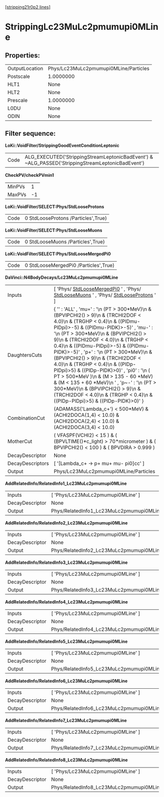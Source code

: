 [[stripping21r0p2 lines]](./stripping21r0p2-leptonic)

# StrippingLc23MuLc2pmumupi0MLine

## Properties:

|                |                                       |
|----------------|---------------------------------------|
| OutputLocation | Phys/Lc23MuLc2pmumupi0MLine/Particles |
| Postscale      | 1.0000000                             |
| HLT1           | None                                  |
| HLT2           | None                                  |
| Prescale       | 1.0000000                             |
| L0DU           | None                                  |
| ODIN           | None                                  |

## Filter sequence:

**LoKi::VoidFilter/StrippingGoodEventConditionLeptonic**

|      |                                                                                                   |
|------|---------------------------------------------------------------------------------------------------|
| Code | ALG_EXECUTED('StrippingStreamLeptonicBadEvent') & \~ALG_PASSED('StrippingStreamLeptonicBadEvent') |

**CheckPV/checkPVmin1**

|        |     |
|--------|-----|
| MinPVs | 1   |
| MaxPVs | -1  |

**LoKi::VoidFilter/SELECT:Phys/StdLooseProtons**

|      |                                     |
|------|-------------------------------------|
| Code | 0 StdLooseProtons /Particles',True) |

**LoKi::VoidFilter/SELECT:Phys/StdLooseMuons**

|      |                                   |
|------|-----------------------------------|
| Code | 0 StdLooseMuons /Particles',True) |

**LoKi::VoidFilter/SELECT:Phys/StdLooseMergedPi0**

|      |                                       |
|------|---------------------------------------|
| Code | 0 StdLooseMergedPi0 /Particles',True) |

**DaVinci::N4BodyDecays/Lc23MuLc2pmumupi0MLine**

|                  |                                                                                                                                                                                                                                                                                                                                                                                                                                                                                                                                                                                                                                                                                       |
|------------------|---------------------------------------------------------------------------------------------------------------------------------------------------------------------------------------------------------------------------------------------------------------------------------------------------------------------------------------------------------------------------------------------------------------------------------------------------------------------------------------------------------------------------------------------------------------------------------------------------------------------------------------------------------------------------------------|
| Inputs           | [ 'Phys/ [StdLooseMergedPi0](./stripping21r0p2-stdloosemergedpi0) ' , 'Phys/ [StdLooseMuons](./stripping21r0p2-stdloosemuons) ' , 'Phys/ [StdLooseProtons](./stripping21r0p2-stdlooseprotons) ' ]                                                                                                                                                                                                                                                                                                                                                                                                                                                                                   |
| DaughtersCuts    | { '' : 'ALL' , 'mu+' : '\n (PT \> 300\*MeV)\n & (BPVIPCHI2() \> 9)\n & (TRCHI2DOF \< 4.0)\n & (TRGHP \< 0.4)\n & ((PIDmu-PIDpi)\>-5) & ((PIDmu-PIDK)\>-5)' , 'mu-' : '\n (PT \> 300\*MeV)\n & (BPVIPCHI2() \> 9)\n & (TRCHI2DOF \< 4.0)\n & (TRGHP \< 0.4)\n & ((PIDmu-PIDpi)\>-5) & ((PIDmu-PIDK)\>-5)' , 'p+' : '\n (PT \> 300\*MeV)\n & (BPVIPCHI2() \> 9)\n & (TRCHI2DOF \< 4.0)\n & (TRGHP \< 0.4)\n & ((PIDp-PIDpi)\>5) & ((PIDp-PIDK)\>0)' , 'pi0' : '\n ( PT \> 500\*MeV )\n & (M \> 135 - 60 \*MeV) & (M \< 135 + 60 \*MeV)\n ' , 'p\~-' : '\n (PT \> 300\*MeV)\n & (BPVIPCHI2() \> 9)\n & (TRCHI2DOF \< 4.0)\n & (TRGHP \< 0.4)\n & ((PIDp-PIDpi)\>5) & ((PIDp-PIDK)\>0)' } |
| CombinationCut   | (ADAMASS('Lambda_c+') \< 500\*MeV) & (ACHI2DOCA(1,4) \< 10.0) & (ACHI2DOCA(2,4) \< 10.0) & (ACHI2DOCA(3,4) \< 10.0)                                                                                                                                                                                                                                                                                                                                                                                                                                                                                                                                                                   |
| MotherCut        | ( VFASPF(VCHI2) \< 15 ) & ( (BPVLTIME()\*c_light) \> 70\*micrometer ) & ( BPVIPCHI2() \< 100 ) & ( BPVDIRA \> 0.999 )                                                                                                                                                                                                                                                                                                                                                                                                                                                                                                                                                                 |
| DecayDescriptor  | None                                                                                                                                                                                                                                                                                                                                                                                                                                                                                                                                                                                                                                                                                  |
| DecayDescriptors | [ '[Lambda_c+ -\> p+ mu+ mu- pi0]cc' ]                                                                                                                                                                                                                                                                                                                                                                                                                                                                                                                                                                                                                                            |
| Output           | Phys/Lc23MuLc2pmumupi0MLine/Particles                                                                                                                                                                                                                                                                                                                                                                                                                                                                                                                                                                                                                                                 |

**AddRelatedInfo/RelatedInfo1_Lc23MuLc2pmumupi0MLine**

|                 |                                                    |
|-----------------|----------------------------------------------------|
| Inputs          | [ 'Phys/Lc23MuLc2pmumupi0MLine' ]                |
| DecayDescriptor | None                                               |
| Output          | Phys/RelatedInfo1_Lc23MuLc2pmumupi0MLine/Particles |

**AddRelatedInfo/RelatedInfo2_Lc23MuLc2pmumupi0MLine**

|                 |                                                    |
|-----------------|----------------------------------------------------|
| Inputs          | [ 'Phys/Lc23MuLc2pmumupi0MLine' ]                |
| DecayDescriptor | None                                               |
| Output          | Phys/RelatedInfo2_Lc23MuLc2pmumupi0MLine/Particles |

**AddRelatedInfo/RelatedInfo3_Lc23MuLc2pmumupi0MLine**

|                 |                                                    |
|-----------------|----------------------------------------------------|
| Inputs          | [ 'Phys/Lc23MuLc2pmumupi0MLine' ]                |
| DecayDescriptor | None                                               |
| Output          | Phys/RelatedInfo3_Lc23MuLc2pmumupi0MLine/Particles |

**AddRelatedInfo/RelatedInfo4_Lc23MuLc2pmumupi0MLine**

|                 |                                                    |
|-----------------|----------------------------------------------------|
| Inputs          | [ 'Phys/Lc23MuLc2pmumupi0MLine' ]                |
| DecayDescriptor | None                                               |
| Output          | Phys/RelatedInfo4_Lc23MuLc2pmumupi0MLine/Particles |

**AddRelatedInfo/RelatedInfo5_Lc23MuLc2pmumupi0MLine**

|                 |                                                    |
|-----------------|----------------------------------------------------|
| Inputs          | [ 'Phys/Lc23MuLc2pmumupi0MLine' ]                |
| DecayDescriptor | None                                               |
| Output          | Phys/RelatedInfo5_Lc23MuLc2pmumupi0MLine/Particles |

**AddRelatedInfo/RelatedInfo6_Lc23MuLc2pmumupi0MLine**

|                 |                                                    |
|-----------------|----------------------------------------------------|
| Inputs          | [ 'Phys/Lc23MuLc2pmumupi0MLine' ]                |
| DecayDescriptor | None                                               |
| Output          | Phys/RelatedInfo6_Lc23MuLc2pmumupi0MLine/Particles |

**AddRelatedInfo/RelatedInfo7_Lc23MuLc2pmumupi0MLine**

|                 |                                                    |
|-----------------|----------------------------------------------------|
| Inputs          | [ 'Phys/Lc23MuLc2pmumupi0MLine' ]                |
| DecayDescriptor | None                                               |
| Output          | Phys/RelatedInfo7_Lc23MuLc2pmumupi0MLine/Particles |

**AddRelatedInfo/RelatedInfo8_Lc23MuLc2pmumupi0MLine**

|                 |                                                    |
|-----------------|----------------------------------------------------|
| Inputs          | [ 'Phys/Lc23MuLc2pmumupi0MLine' ]                |
| DecayDescriptor | None                                               |
| Output          | Phys/RelatedInfo8_Lc23MuLc2pmumupi0MLine/Particles |
